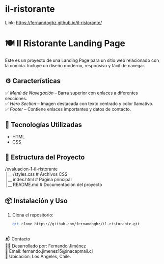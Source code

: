 # il-ristorante
Link: https://fernandogbz.github.io/il-ristorante/

# 🍽 Il Ristorante Landing Page  

Este es un proyecto de una Landing Page para un sitio web relacionado con la comida. Incluye un diseño moderno, responsivo y fácil de navegar.  

## ⚙ Características  

✅ *Menú de Navegación* – Barra superior con enlaces a diferentes secciones.  
✅ *Hero Section* – Imagen destacada con texto centrado y color llamativo.  
✅ *Footer* – Contiene enlaces importantes y datos de contacto.  


## 🚀 Tecnologías Utilizadas  
  
- HTML  
- CSS  

## 📂 Estructura del Proyecto  

/evaluacion-1-il-ristorante
<br/>
│__ /styles.css # Archivos CSS
<br/>
│__ index.html # Página principal
<br/>
│__ README.md # Documentación del proyecto


## 📦 Instalación y Uso  

1. Clona el repositorio:  
   ```bash
   git clone https://github.com/fernandogbz/il-ristorante.git
<br/>
📬 Contacto
<br/>
👨‍💻 Desarrollado por: Fernando Jiménez
<br/>
📧 Email: fernando.jimenez15@inacapmail.cl
<br/>
📍 Ubicación: Los Ángeles, Chile.

